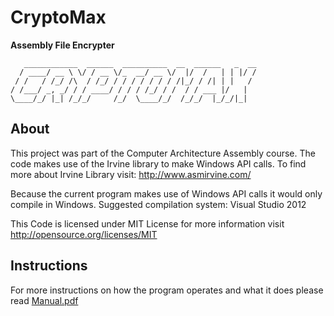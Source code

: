 # CryptoMax 
**Assembly File Encrypter**
```
   ____________  ______  __________  __  ______   _  __
  / ____/ __ \ \/ / __ \/_  __/ __ \/  |/  /   | | |/ /
 / /   / /_/ /\  / /_/ / / / / / / / /|_/ / /| | |   / 
/ /___/ _, _/ / / ____/ / / / /_/ / /  / / ___ |/   |  
\____/_/ |_| /_/_/     /_/  \____/_/  /_/_/  |_/_/|_|   
```

## About

This project was part of the Computer Architecture Assembly course.
The code makes use of the Irvine library to make Windows API calls.
To find more about Irvine Library visit: http://www.asmirvine.com/

Because the current program makes use of Windows API calls it would only compile in Windows. Suggested compilation system: Visual Studio 2012

This Code is licensed under MIT License for more information visit http://opensource.org/licenses/MIT

## Instructions

For more instructions on how the program operates and what it does please read [Manual.pdf](https://github.com/ifostiropoul/cryptomax/blob/master/manual.pdf)

